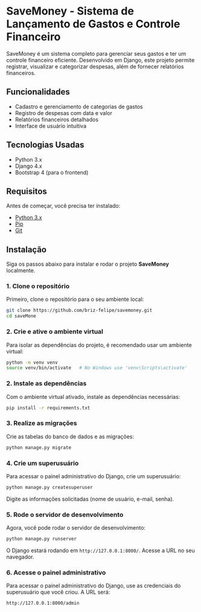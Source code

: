 # SaveMoney - Sistema de Lançamento de Gastos e Controle Financeiro

SaveMoney é um sistema completo para gerenciar seus gastos e ter um controle financeiro eficiente. Desenvolvido em Django, este projeto permite registrar, visualizar e categorizar despesas, além de fornecer relatórios financeiros.

## Funcionalidades

- Cadastro e gerenciamento de categorias de gastos
- Registro de despesas com data e valor
- Relatórios financeiros detalhados
- Interface de usuário intuitiva

## Tecnologias Usadas

- Python 3.x
- Django 4.x
- Bootstrap 4 (para o frontend)

## Requisitos

Antes de começar, você precisa ter instalado:

- [Python 3.x](https://www.python.org/downloads/)
- [Pip](https://pip.pypa.io/en/stable/)
- [Git](https://git-scm.com/)

## Instalação

Siga os passos abaixo para instalar e rodar o projeto **SaveMoney** localmente.

### 1. Clone o repositório

Primeiro, clone o repositório para o seu ambiente local:

```bash
git clone https://github.com/briz-felipe/savemoney.git
cd saveMone
```
### 2. Crie e ative o ambiente virtual

Para isolar as dependências do projeto, é recomendado usar um ambiente virtual:

```bash
python -m venv venv
source venv/bin/activate   # No Windows use 'venv\Scripts\activate'
```

### 2. Instale as dependências

Com o ambiente virtual ativado, instale as dependências necessárias:

```bash
pip install -r requirements.txt
```

### 3. Realize as migrações

Crie as tabelas do banco de dados e as migrações:

```bash
python manage.py migrate
```

### 4. Crie um superusuário

Para acessar o painel administrativo do Django, crie um superusuário:

```bash
python manage.py createsuperuser
```

Digite as informações solicitadas (nome de usuário, e-mail, senha).

### 5. Rode o servidor de desenvolvimento

Agora, você pode rodar o servidor de desenvolvimento:

```bash
python manage.py runserver
```

O Django estará rodando em `http://127.0.0.1:8000/`. Acesse a URL no seu navegador.

### 6. Acesse o painel administrativo

Para acessar o painel administrativo do Django, use as credenciais do superusuário que você criou. A URL será:

```
http://127.0.0.1:8000/admin
```
